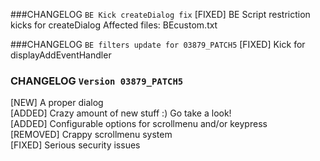 ###CHANGELOG `BE Kick createDialog fix`
[FIXED] BE Script restriction kicks for createDialog
Affected files: BEcustom.txt

###CHANGELOG `BE filters update for 03879_PATCH5`
[FIXED] Kick for displayAddEventHandler

### CHANGELOG `Version 03879_PATCH5` <br />
[NEW] A proper dialog <br />
[ADDED] Crazy amount of new stuff :) Go take a look! <br />
[ADDED] Configurable options for scrollmenu and/or keypress <br />
[REMOVED] Crappy scrollmenu system <br />
[FIXED] Serious security issues

